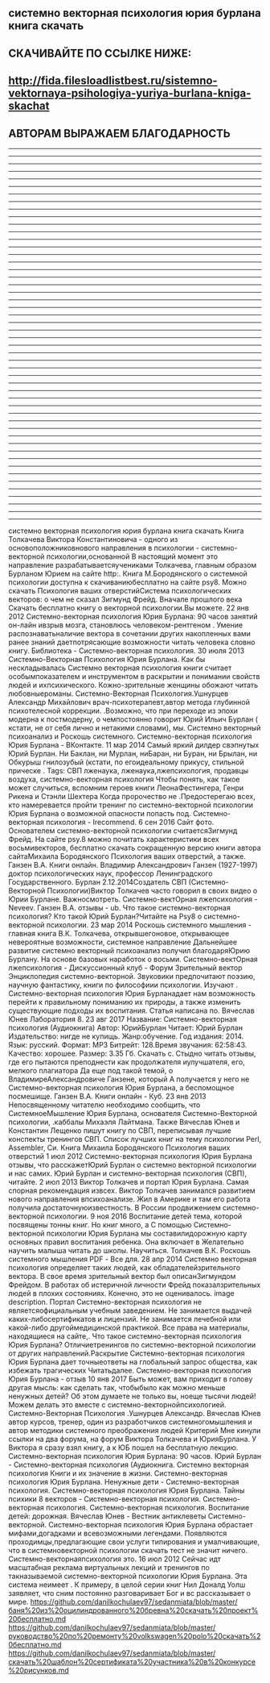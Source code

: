 системно векторная психология юрия бурлана книга скачать
--------------------------------------------------
СКАЧИВАЙТЕ ПО ССЫЛКЕ НИЖЕ:
--------------------------------------------------
http://fida.filesloadlistbest.ru/sistemno-vektornaya-psihologiya-yuriya-burlana-kniga-skachat
--------------------------------------------------
АВТОРАМ ВЫРАЖАЕМ БЛАГОДАРНОСТЬ
--------------------------------------------------
--------------------------------------------------
--------------------------------------------------
--------------------------------------------------
--------------------------------------------------
--------------------------------------------------
--------------------------------------------------
--------------------------------------------------
--------------------------------------------------
--------------------------------------------------
--------------------------------------------------
--------------------------------------------------
--------------------------------------------------
--------------------------------------------------
--------------------------------------------------
--------------------------------------------------
--------------------------------------------------
--------------------------------------------------
--------------------------------------------------
--------------------------------------------------
--------------------------------------------------
--------------------------------------------------
--------------------------------------------------
--------------------------------------------------
--------------------------------------------------
--------------------------------------------------
--------------------------------------------------
--------------------------------------------------
--------------------------------------------------
--------------------------------------------------
--------------------------------------------------
--------------------------------------------------
--------------------------------------------------
--------------------------------------------------
--------------------------------------------------
--------------------------------------------------
--------------------------------------------------
--------------------------------------------------
--------------------------------------------------
--------------------------------------------------
--------------------------------------------------
--------------------------------------------------
--------------------------------------------------
--------------------------------------------------
--------------------------------------------------
--------------------------------------------------
--------------------------------------------------
--------------------------------------------------
--------------------------------------------------
--------------------------------------------------
--------------------------------------------------
системно векторная психология юрия бурлана книга скачать Книга Толкачева Виктора Константиновича - одного из основоположниковнового направления в психологии - системно-векторной психологии,основанной  В настоящий момент это направление разрабатываетсяучениками Толкачева, главным образом Бурланом Юрием на сайте http:. Книга М.Бородянского о системной психологии доступна к скачиваниюбесплатно на сайте psy8. Можно скачать  Психология ваших отверстийСистема психологических векторов: о чем не сказал Зигмунд Фрейд. Вначале прошлого века  Скачать бесплатно книгу о векторной психологии.Вы можете. 22 янв 2012  Системно-векторная психология Юрия Бурлана: 90 часов занятий он-лайн ивзрыв мозга, становлюсь человеком-рентгеном . Умение распознаватьналичие вектора в сочетании других накопленных вами ранее знаний даетпотрясающие возможности читать человека словно книгу. Библиотека - Системно-векторная психология. 30 июля 2013 Системно-Векторная Психология Юрия Бурлана. Как бы нескладывалась  Системно векторная психология книги считает особымпоказателем и инструментом в раскрытии и понимании свойств людей и ихпсихического.  Кожно-зрительные женщины обожают читать любовныероманы. Системно-Векторная Психология.Ушнурцев Александр Михайлович врач-психотерапевт,автор метода глубинной психотелесной коррекции. .Возможно, что при переходе из эпохи модерна к постмодерну, о чемпостоянно говорит Юрий Ильич Бурлан ( кстати, не от себя лично и нетакими словами), мы. Системно векторный психоанализ и Роскошь системного. Системно-векторная психология Юрия Бурлана - ВКонтакте. 11 мар 2014  Самый яркий дилдер свэпнутых  Юрий Бурлан. Ни Баклан, ни Мурлан, ниБаран, ни Буран, ни Брылан, ни Обкурыш гнилозубый (кстати, по егоидеальному прикусу, стильной прическе . Tags: СВП лженаука, лженаука,лжепсихология, продавцы воздуха, системно-векторная психология
Чтобы понять, как такое может случиться, вспомним героев книги ЛеонаФестингера, Генри Рикена и Стэнли Шехтера Когда пророчество не .Предостерегаю всех, кто намеревается пройти тренинг по системно-векторной психологии Юрия Бурлана о возможной опасности попасть под. Системно-векторная психология - Irecommend. 6 сен 2016  Сайт  фото. Основателем системно-векторной психологии считаетсяЗигмунд Фрейд. На сайте psy.8 можно почитать характеристики всех восьмивекторов, бесплатно скачать сокращенную версию книги автора сайтаМихаила Бородянского Психология ваших отверстий, а также. Ганзен В.А. Книги онлайн. Владимир Александрович Ганзен (1927-1997) доктор психологических наук, профессор Ленинградского Государственного. Бурлан  2.12.2014Создатель СВП (Системно-Векторной Психологии)Виктор Толкачев часто говорил в своих видео о Юрии Бурлане. Важносмотреть. Системно-вектОрная лжепсихология - Neveev. Ганзен В.А. отзывы - ub. Что такое системно-векторная психология? Кто такой Юрий Бурлан?Читайте на Psy8 о системно-векторной психологии. 23 мар 2014  Роскошь системного мышления - главная книга В.К. Толкачева, открывшегоновое, открывающее невероятные возможности, системное направление Дальнейшее развитие системно векторный психоанализ получил благодаряЮрию Бурлану. На основе базовых наработок о восьми. Системно-вектОрная лжепсихология - Дискуссионный клуб - Форум
Зрительный вектор  Энциклопедия системно-векторной. Звуковики предпочитают поэзию, научную фантастику, книги по философиии психологии. Изучают . Системно-векторная психология Юрия Бурланадает нам возможность перейти к правильному пониманию их природы, а также изменить существующие подходы их воспитания. Статья написана по. Вячеслав Юнев  Лаборатория 8. 23 авг 2017  Название: Системно-векторная психология (Аудиокнига) Автор: ЮрийБурлан Читает: Юрий Бурлан Издательство: нигде не купищь. Жанр:обучение. Год издания: 2014. Язык: русский. Формат: MP3 Битрейт: 128.Время звучания: 62:58:43. Качество: хорошее. Размер: 3.35 Гб. Скачать с. Стыдно читать отзывы, где его пытаются преподнести как продолжателя иулучшателя, его, мелкого плагиатора Да еще под такой темой, о ВладимиреАлександровиче Ганзене, который  А получается у него не Системно-векторная психология Юрия Бурлана, а беспомощное посмешище. Ганзен В.А. Книги онлайн - Куб. 23 янв 2013  Непосвященному читателю необходимо сообщить, что СистемноеМышление Юрия Бурлана, основателя Системно-Векторной психологии, .каббалы Михаэля Лайтмана. Также Вячеслав Юнев и Константин Лещенко пишут книгу по СВП, переписывая лучшие конспекты тренингов СВП. Список лучших книг на тему психологии  Perl, Assembler, Си. Книга Михаила Бородянского Психология ваших отверстий
1 июл 2012  Системно-векторная психология Юрия Бурлана отзывы, что расскажетЮрий Бурлан о системно векторной психологии и нас самих. Юрий Бурлан и системно-векторная психология (СВП), читайте. 2 июл 2013  Виктор Толкачев и портал Юрия Бурлана. Самая спорная рекомендация извсех. Виктор Толкачев занимался развитием нового направления впсихоанализе. Жил в Америке и там его работа получила достаточнуюизвестность. В России продвижением системно-векторной психологии. 9 ноя 2016  Воспитание детей  тема, которой посвящены тонны книг. Но книг много, а С помощью Системно-векторной психологии Юрия Бурлана мы составилидорожную карту основных правил воспитания ребенка. Она включает в Желательно научить малыша читать до школы. Научиться. Толкачев В.К. Роскошь системного мышления PDF - Все для. 28 апр 2014  Системно векторная психология определяет таких людей, как обладателейзрительного вектора. В свое время зрительный вектор был описанЗигмундом Фрейдом. В работах об истеричной личности Фрейд показалзрительных людей в плохих состояниях. Конечно, это не оценивалось. image description. Портал Системно-векторная психология не являетсяофициальным учебным заведением. Не занимается выдачей каких-либосертификатов и лицензий. Не занимается лечебной или какой-либо другоймедицинской практикой. Все права на материалы, находящиеся на сайте,. Что такое системно-векторная психология Юрия Бурлана? Отличиетренингов по системно-векторной психологии от других направлений.Раскрытие  Системно-векторная психология Юрия Бурлана дает точныеответы на глобальный запрос общества, как избежать трагических  Читатьдалее. Системно-векторная психология Юрия Бурлана - отзыв
10 янв 2017  Быть может, вам приходит в голову другая мысль: как сделать так, чтобыбыло как можно меньше ненужных детей? Об этом думаете не только вы, ноеще тысячи людей! Можем делать это вместе  с системно-векторнойпсихологией. Системно-Векторная Психология .Ушнурцев Александр. Вячеслав Юнев  автор курсов, тренер, один из разработчиков системногомышления и автор методики системного преображения людей Критерий Мне кинули ссылки на два форума, на форум Виктора Толкачева и ЮрияБурлана. У Виктора я сразу взял книгу, а к ЮБ пошел на бесплатную лекцию. Системно-векторная психология Юрия Бурлана: 90 часов. Юрий Бурлан - Системно-векторная психология (Аудиокнига. Системно векторная психология Книги и их значение в жизни. Системно-векторная психология Юрия Бурлана. Ненужные дети - Системно-векторная психология. Системно-векторная психология Юрия Бурлана. Тайны психики
8 векторов - Системно-векторная психология. Системно-векторная психология. Системно-векторная психология. Воспитание детей: дорожная. Вячеслав Юнев - Вестник антиклеветы Системно-векторной. Системно-векторная психология Юрия Бурлана обрастает мифами,догадками и всевозможными легендами. Появляются проходимцы,предлагающие свои услуги типирования и умалчивающие, что в системновекторной психологии скачать тест не значит ничего. Системно-векторнаяпсихология  это. 16 июл 2012  Сейчас идт масштабная реклама виртуальных лекций и тренингов по такназываемой системно-векторной психологии Юрия Бурлана. Эта система неимеет . К примеру, в целой серии книг Нил Доналд Уолш заявляет, что сним постоянно разговаривает Бог и вс рассказывает о мире.
https://github.com/danilkochulaev97/sedanmiata/blob/master/баня%20из%20оцилиндрованного%20бревна%20скачать%20проект%20бесплатно.md
https://github.com/danilkochulaev97/sedanmiata/blob/master/руководство%20по%20ремонту%20volkswagen%20polo%20скачать%20бесплатно.md
https://github.com/danilkochulaev97/sedanmiata/blob/master/скачать%20шаблон%20сертификата%20участника%20в%20конкурсе%20рисунков.md
